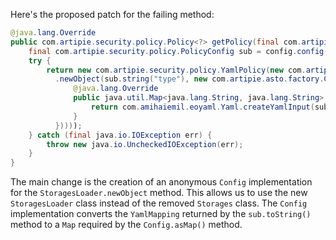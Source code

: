 Here's the proposed patch for the failing method:
```java
@java.lang.Override
public com.artipie.security.policy.Policy<?> getPolicy(final com.artipie.security.policy.PolicyConfig config) {
    final com.artipie.security.policy.PolicyConfig sub = config.config("storage");
    try {
        return new com.artipie.security.policy.YamlPolicy(new com.artipie.asto.blocking.BlockingStorage(new com.artipie.asto.factory.StoragesLoader()
          .newObject(sub.string("type"), new com.artipie.asto.factory.Config() {
              @java.lang.Override
              public java.util.Map<java.lang.String, java.lang.String> asMap() {
                  return com.amihaiemil.eoyaml.Yaml.createYamlInput(sub.toString()).readYamlMapping();
              }
          }))));
    } catch (final java.io.IOException err) {
        throw new java.io.UncheckedIOException(err);
    }
}
```
The main change is the creation of an anonymous `Config` implementation for the `StoragesLoader.newObject` method. This allows us to use the new `StoragesLoader` class instead of the removed `Storages` class. The `Config` implementation converts the `YamlMapping` returned by the `sub.toString()` method to a `Map` required by the `Config.asMap()` method.